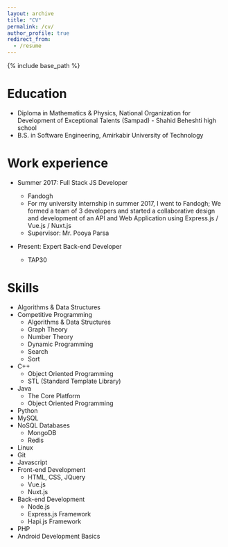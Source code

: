 ```yaml
---
layout: archive
title: "CV"
permalink: /cv/
author_profile: true
redirect_from:
  - /resume
---
```


{% include base_path %}

Education
======
* Diploma in Mathematics & Physics, National Organization for Development of Exceptional Talents (Sampad) - Shahid Beheshti high school
* B.S. in Software Engineering, Amirkabir University of Technology

Work experience
======

* Summer 2017: Full Stack JS Developer
  * Fandogh
  * For my university internship in summer 2017, I went to Fandogh; We formed a team of 3 developers and started a collaborative design and development of an API and Web Application using Express.js / Vue.js / Nuxt.js
  * Supervisor: Mr. Pooya Parsa

* Present: Expert Back-end Developer
  * TAP30

Skills
======
* Algorithms & Data Structures
* Competitive Programming
  * Algorithms & Data Structures
  * Graph Theory
  * Number Theory
  * Dynamic Programming
  * Search
  * Sort
* C++
  * Object Oriented Programming
  * STL (Standard Template Library)
* Java
  * The Core Platform
  * Object Oriented Programming
* Python
* MySQL
* NoSQL Databases
  * MongoDB
  * Redis
* Linux
* Git
* Javascript
* Front-end Development
  * HTML, CSS, JQuery
  * Vue.js
  * Nuxt.js
* Back-end Development
  * Node.js
  * Express.js Framework
  * Hapi.js Framework
* PHP
* Android Development Basics
